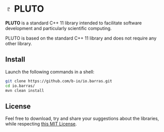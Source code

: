 # ♇ PLUTO

**PLUTO** is a standard C++ 11 library intended to facilitate software development and particularly
scientific computing.

PLUTO is based on the standard C++ 11 library and does not require any other library.


## Install

Launch the following commands in a shell:
~~~bash
git clone https://github.com/b-io/io.barras.git
cd io.barras/
mvn clean install
~~~


## License

Feel free to download, try and share your suggestions about the libraries,
while respecting [this MIT License][license].

[license]: <LICENSE>
